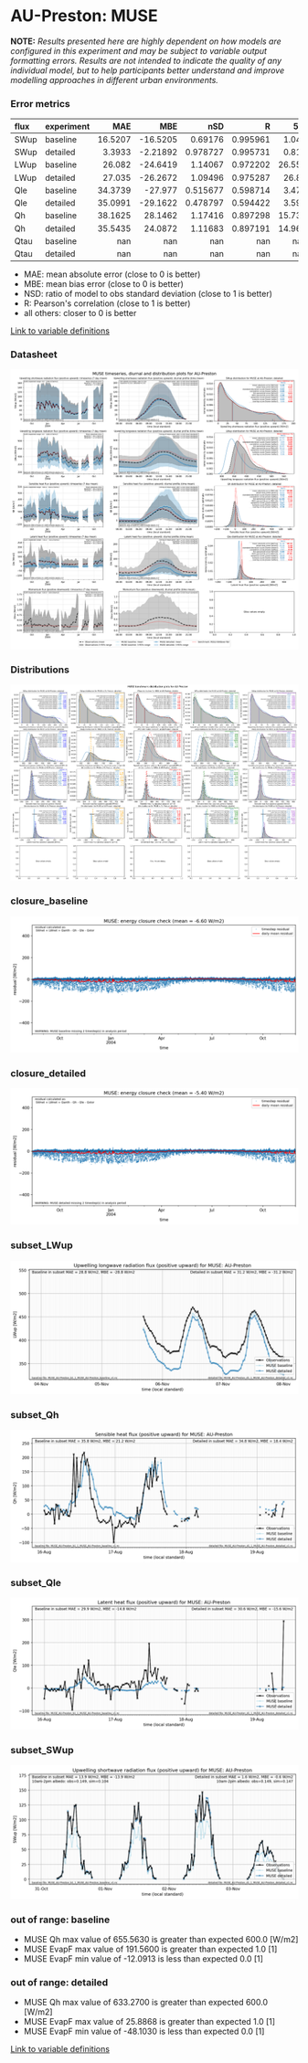# AU-Preston: MUSE

**NOTE:** *Results presented here are highly dependent on how models are configured in this experiment and may be subject to variable output formatting errors. Results are not intended to indicate the quality of any individual model, but to help participants better understand and improve modelling approaches in different urban environments.*

### Error metrics

| flux   | experiment   |      MAE |       MBE |        nSD |          R |     5th |    95th |      RMSE |       cRMSE |      AMBE |       1-nSD |          1-R |   nSkewness |   nKurtosis |     Overlap |
|:-------|:-------------|---------:|----------:|-----------:|-----------:|--------:|--------:|----------:|------------:|----------:|------------:|-------------:|------------:|------------:|------------:|
| SWup   | baseline     |  16.5207 | -16.5205  |   0.69176  |   0.995961 |   1.043 |  44.571 |  22.1645  |   0.317175  |  16.5205  |   0.30824   |   0.00403908 |   0.0336322 |   0.0632633 |   0.106842  |
| SWup   | detailed     |   3.3933 |  -2.21892 |   0.978727 |   0.995731 |   0.818 |   2.401 |   4.90339 |   0.0938591 |   2.21892 |   0.021273  |   0.00426931 |   0.0566493 |   0.0973339 |   0.0800368 |
| LWup   | baseline     |  26.082  | -24.6419  |   1.14067  |   0.972202 |  26.553 |   6.667 |  27.4608  |   0.288455  |  24.6419  |   0.140671  |   0.0277984  |   0.281379  |   0.80882   |   0.351546  |
| LWup   | detailed     |  27.035  | -26.2672  |   1.09496  |   0.975287 |  26.85  |  13.109 |  28.3091  |   0.251269  |  26.2672  |   0.0949557 |   0.0247131  |   0.245786  |   0.696524  |   0.358598  |
| Qle    | baseline     |  34.3739 | -27.977   |   0.515677 |   0.598714 |   3.475 |  58.111 |  50.4102  |   0.805256  |  27.977   |   0.484323  |   0.401286   |   0.132003  |   0.441582  |   0.533199  |
| Qle    | detailed     |  35.0991 | -29.1622  |   0.478797 |   0.594422 |   3.595 |  64.319 |  51.3844  |   0.812423  |  29.1622  |   0.521203  |   0.405578   |   0.129263  |   0.439916  |   0.545984  |
| Qh     | baseline     |  38.1625 |  28.1462  |   1.17416  |   0.897298 |  15.733 |  73.593 |  55.5868  |   0.521064  |  28.1462  |   0.174157  |   0.102702   |   0.0739858 |   0.134302  |   0.308558  |
| Qh     | detailed     |  35.5435 |  24.0872  |   1.11683  |   0.897191 |  14.961 |  56.784 |  51.3719  |   0.493244  |  24.0872  |   0.11683   |   0.102809   |   0.069579  |   0.135171  |   0.298808  |
| Qtau   | baseline     | nan      | nan       | nan        | nan        | nan     | nan     | nan       | nan         | nan       | nan         | nan          | nan         | nan         | nan         |
| Qtau   | detailed     | nan      | nan       | nan        | nan        | nan     | nan     | nan       | nan         | nan       | nan         | nan          | nan         | nan         | nan         |

 - MAE: mean absolute error (close to 0 is better)
 - MBE: mean bias error (close to 0 is better)
 - NSD: ratio of model to obs standard deviation (close to 1 is better)
 - R: Pearson's correlation (close to 1 is better)
 - all others: closer to 0 is better

[Link to variable definitions](../modelattrs/variable_definitions.md)

### <a name="datasheet"></a>Datasheet
[![MUSE_AU-Preston_Datasheet.png](MUSE_AU-Preston_Datasheet.png)](MUSE_AU-Preston_Datasheet.png)

### <a name="distributions"></a>Distributions
[![MUSE_AU-Preston_Distributions.png](MUSE_AU-Preston_Distributions.png)](MUSE_AU-Preston_Distributions.png)

### <a name="closure_baseline"></a>closure_baseline
[![MUSE_AU-Preston_closure_baseline.png](MUSE_AU-Preston_closure_baseline.png)](MUSE_AU-Preston_closure_baseline.png)

### <a name="closure_detailed"></a>closure_detailed
[![MUSE_AU-Preston_closure_detailed.png](MUSE_AU-Preston_closure_detailed.png)](MUSE_AU-Preston_closure_detailed.png)

### <a name="subset_lwup"></a>subset_LWup
[![MUSE_AU-Preston_subset_LWup.png](MUSE_AU-Preston_subset_LWup.png)](MUSE_AU-Preston_subset_LWup.png)

### <a name="subset_qh"></a>subset_Qh
[![MUSE_AU-Preston_subset_Qh.png](MUSE_AU-Preston_subset_Qh.png)](MUSE_AU-Preston_subset_Qh.png)

### <a name="subset_qle"></a>subset_Qle
[![MUSE_AU-Preston_subset_Qle.png](MUSE_AU-Preston_subset_Qle.png)](MUSE_AU-Preston_subset_Qle.png)

### <a name="subset_swup"></a>subset_SWup
[![MUSE_AU-Preston_subset_SWup.png](MUSE_AU-Preston_subset_SWup.png)](MUSE_AU-Preston_subset_SWup.png)

### out of range: baseline

 - MUSE Qh max value of 655.5630 is greater than expected 600.0 [W/m2]
 - MUSE EvapF max value of 191.5600 is greater than expected 1.0 [1]
 - MUSE EvapF min value of -12.0913 is less than expected 0.0 [1]

### out of range: detailed

 - MUSE Qh max value of 633.2700 is greater than expected 600.0 [W/m2]
 - MUSE EvapF max value of 25.8868 is greater than expected 1.0 [1]
 - MUSE EvapF min value of -48.1030 is less than expected 0.0 [1]


[Link to variable definitions](../modelattrs/variable_definitions.md)

